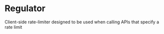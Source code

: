 # Regulator
Client-side rate-limiter designed to be used when calling APIs that specify a rate limit
